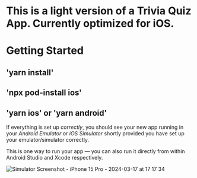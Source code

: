# This is a light version of a Trivia Quiz App. Currently optimized for iOS.

# Getting Started

## 'yarn install'
## 'npx pod-install ios'
## 'yarn ios' or 'yarn android'

If everything is set up _correctly_, you should see your new app running in your _Android Emulator_ or _iOS Simulator_ shortly provided you have set up your emulator/simulator correctly.

This is one way to run your app — you can also run it directly from within Android Studio and Xcode respectively.

![Simulator Screenshot - iPhone 15 Pro - 2024-03-17 at 17 17 34](https://github.com/edmarvabril/pro-trivia/assets/33310228/5039858f-b717-404b-98ed-b478f65c407c)
